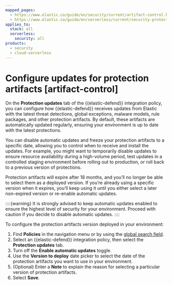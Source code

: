 ```yaml
---
mapped_pages:
  - https://www.elastic.co/guide/en/security/current/artifact-control.html
  - https://www.elastic.co/guide/en/serverless/current/security-protection-artifact-control.html
applies_to:
  stack: all
  serverless:
    security: all
products:
  - security
  - cloud-serverless
---
```


# Configure updates for protection artifacts [artifact-control]

On the **Protection updates** tab of the {{elastic-defend}} integration policy, you can configure how {{elastic-defend}} receives updates from Elastic with the latest threat detections, global exceptions, malware models, rule packages, and other protection artifacts. By default, these artifacts are automatically updated regularly, ensuring your environment is up to date with the latest protections.

You can disable automatic updates and freeze your protection artifacts to a specific date, allowing you to control when to receive and install the updates. For example, you might want to temporarily disable updates to ensure resource availability during a high-volume period, test updates in a controlled staging environment before rolling out to production, or roll back to a previous version of protections.

Protection artifacts will expire after 18 months, and you’ll no longer be able to select them as a deployed version. If you’re already using a specific version when it expires, you’ll keep using it until you either select a later non-expired version or re-enable automatic updates.

::::{warning}
It is strongly advised to keep automatic updates enabled to ensure the highest level of security for your environment. Proceed with caution if you decide to disable automatic updates.
::::


To configure the protection artifacts version deployed in your environment:

1. Find **Policies** in the navigation menu or by using the [global search field](/explore-analyze/find-and-organize/find-apps-and-objects.md).
2. Select an {{elastic-defend}} integration policy, then select the **Protection updates** tab.
3. Turn off the **Enable automatic updates** toggle.
4. Use the **Version to deploy** date picker to select the date of the protection artifacts you want to use in your environment.
5. (Optional) Enter a **Note** to explain the reason for selecting a particular version of protection artifacts.
6. Select **Save**.

